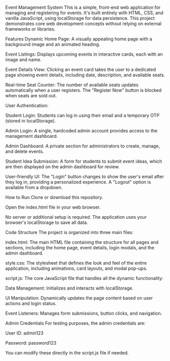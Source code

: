 Event Management System
This is a simple, front-end web application for managing and registering for events. It's built entirely with HTML, CSS, and vanilla JavaScript, using localStorage for data persistence. This project demonstrates core web development concepts without relying on external frameworks or libraries.

Features
Dynamic Home Page: A visually appealing home page with a background image and an animated heading.

Event Listings: Displays upcoming events in interactive cards, each with an image and name.

Event Details View: Clicking an event card takes the user to a dedicated page showing event details, including date, description, and available seats.

Real-time Seat Counter: The number of available seats updates automatically when a user registers. The "Register Now" button is blocked when seats are sold out.

User Authentication:

Student Login: Students can log in using their email and a temporary OTP (stored in localStorage).

Admin Login: A single, hardcoded admin account provides access to the management dashboard.

Admin Dashboard: A private section for administrators to create, manage, and delete events.

Student Idea Submission: A form for students to submit event ideas, which are then displayed on the admin dashboard for review.

User-friendly UI: The "Login" button changes to show the user's email after they log in, providing a personalized experience. A "Logout" option is available from a dropdown.

How to Run
Clone or download this repository.

Open the index.html file in your web browser.

No server or additional setup is required. The application uses your browser's localStorage to save all data.

Code Structure
The project is organized into three main files:

index.html: The main HTML file containing the structure for all pages and sections, including the home page, event details, login modals, and the admin dashboard.

style.css: The stylesheet that defines the look and feel of the entire application, including animations, card layouts, and modal pop-ups.

script.js: The core JavaScript file that handles all the dynamic functionality:

Data Management: Initializes and interacts with localStorage.

UI Manipulation: Dynamically updates the page content based on user actions and login status.

Event Listeners: Manages form submissions, button clicks, and navigation.

Admin Credentials
For testing purposes, the admin credentials are:

User ID: admin123

Password: password123

You can modify these directly in the script.js file if needed.
